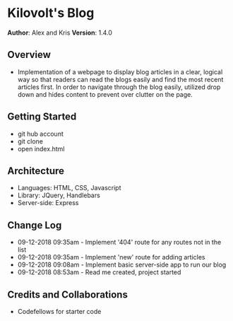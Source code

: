 # Kilovolt's Blog

**Author**: Alex and Kris
**Version**: 1.4.0

## Overview

- Implementation of a webpage to display blog articles in a clear, logical way so that readers can read the blogs easily and find the most recent articles first. In order to navigate through the blog easily, utilized drop down and hides content to prevent over clutter on the page.

## Getting Started

- git hub account
- git clone
- open index.html

## Architecture

- Languages: HTML, CSS, Javascript
- Library: JQuery, Handlebars
- Server-side: Express

## Change Log

- 09-12-2018 09:35am - Implement '404' route for any routes not in the list
- 09-12-2018 09:35am - Implement 'new' route for adding articles
- 09-12-2018 09:08am - Implement basic server-side app to run our blog
- 09-12-2018 08:53am - Read me created, project started

## Credits and Collaborations

- Codefellows for starter code
